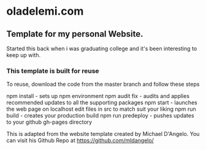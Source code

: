# oladelemi.com

## Template for my personal Website.


Started this back when i was graduating college and it's been interesting to keep up with. 


### This template is built for reuse
To reuse, download the code from the master branch and follow these steps 

npm install - sets up npm environment 
npm audit fix  - audits and applies recommended updates to all the supporting packages
npm start  - launches the web page on localhost
edit files in src to match suit your liking
npm run build - creates your production build
npm run predeploy - pushes updates to your github gh-pages directory







This is adapted from the website template created by Michael D'Angelo.
You can visit his Github Repo at https://github.com/mldangelo/
